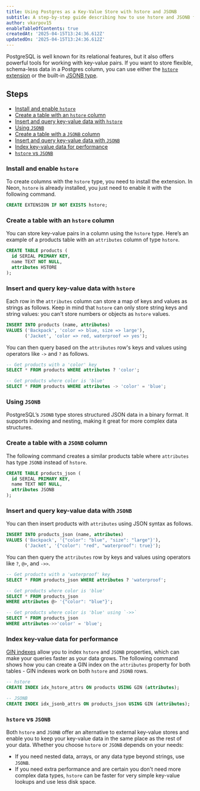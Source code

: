 ```yaml
---
title: Using Postgres as a Key-Value Store with hstore and JSONB
subtitle: A step-by-step guide describing how to use hstore and JSONB for storing key-value pairs in Postgres
author: vkarpov15
enableTableOfContents: true
createdAt: '2025-04-15T13:24:36.612Z'
updatedOn: '2025-04-15T13:24:36.612Z'
---
```


PostgreSQL is well known for its relational features, but it also offers powerful tools for working with key-value pairs. If you want to store flexible, schema-less data in a Postgres column, you can use either the [`hstore` extension](https://www.postgresql.org/docs/current/hstore.html) or the built-in [JSONB type](https://www.postgresql.org/docs/current/datatype-json.html).

## Steps

* [Install and enable `hstore`](#install-and-enable-hstore)
* [Create a table with an `hstore` column](#create-a-table-with-an-hstore-column)
* [Insert and query key-value data with `hstore`](#insert-and-query-key-value-data-with-hstore)
* [Using `JSONB`](#using-jsonb)
* [Create a table with a `JSONB` column](#create-a-table-with-a-jsonb-column)
* [Insert and query key-value data with `JSONB`](#insert-and-query-key-value-data-with-jsonb)
* [Index key-value data for performance](#index-key-value-data-for-performance)
* [`hstore` vs `JSONB`](#hstore-vs-jsonb)

### Install and enable `hstore`

To create columns with the `hstore` type, you need to install the extension. In Neon, `hstore` is already installed, you just need to enable it with the following command.

```sql
CREATE EXTENSION IF NOT EXISTS hstore;
```

### Create a table with an `hstore` column

You can store key-value pairs in a column using the `hstore` type. Here’s an example of a products table with an `attributes` column of type `hstore`.

```sql
CREATE TABLE products (
  id SERIAL PRIMARY KEY,
  name TEXT NOT NULL,
  attributes HSTORE
);
```

### Insert and query key-value data with `hstore`

Each row in the `attributes` column can store a map of keys and values as strings as follows. Keep in mind that `hstore` can only store string keys and string values: you can't store numbers or objects as `hstore` values.

```sql
INSERT INTO products (name, attributes)
VALUES ('Backpack', 'color => blue, size => large'),
       ('Jacket', 'color => red, waterproof => yes');
```

You can then query based on the `attributes` row's keys and values using operators like `->` and `?` as follows.

```sql
-- Get products with a 'color' key
SELECT * FROM products WHERE attributes ? 'color';

-- Get products where color is 'blue'
SELECT * FROM products WHERE attributes -> 'color' = 'blue';
```

### Using `JSONB`

PostgreSQL’s `JSONB` type stores structured JSON data in a binary format. It supports indexing and nesting, making it great for more complex data structures.

### Create a table with a `JSONB` column

The following command creates a similar products table where `attributes` has type `JSONB` instead of `hstore`.

```sql
CREATE TABLE products_json (
  id SERIAL PRIMARY KEY,
  name TEXT NOT NULL,
  attributes JSONB
);
```

### Insert and query key-value data with `JSONB`

You can then insert products with `attributes` using JSON syntax as follows.

```sql
INSERT INTO products_json (name, attributes)
VALUES ('Backpack', '{"color": "blue", "size": "large"}'),
       ('Jacket', '{"color": "red", "waterproof": true}');
```

You can then query the `attributes` row by keys and values using operators like `?`, `@>`, and `->>`.

```sql
-- Get products with a 'waterproof' key
SELECT * FROM products_json WHERE attributes ? 'waterproof';

-- Get products where color is 'blue'
SELECT * FROM products_json
WHERE attributes @> '{"color": "blue"}';

-- Get products where color is 'blue' using `->>`
SELECT * FROM products_json
WHERE attributes->>'color' = 'blue';
```

### Index key-value data for performance

[GIN indexes](https://www.postgresql.org/docs/current/gin-intro.html) allow you to index `hstore` and `JSONB` properties, which can make your queries faster as your data grows. The following command shows how you can create a GIN index on the `attributes` property for both tables - GIN indexes work on both `hstore` and `JSONB` rows.

```sql
-- hstore
CREATE INDEX idx_hstore_attrs ON products USING GIN (attributes);

-- JSONB
CREATE INDEX idx_jsonb_attrs ON products_json USING GIN (attributes);
```

### `hstore` vs `JSONB`

Both `hstore` and `JSONB` offer an alternative to external key-value stores and enable you to keep your key-value data in the same place as the rest of your data. Whether you choose `hstore` or `JSONB` depends on your needs:

* If you need nested data, arrays, or any data type beyond strings, use `JSONB`.
* If you need extra performance and are certain you don't need more complex data types, `hstore` can be faster for very simple key-value lookups and use less disk space.
